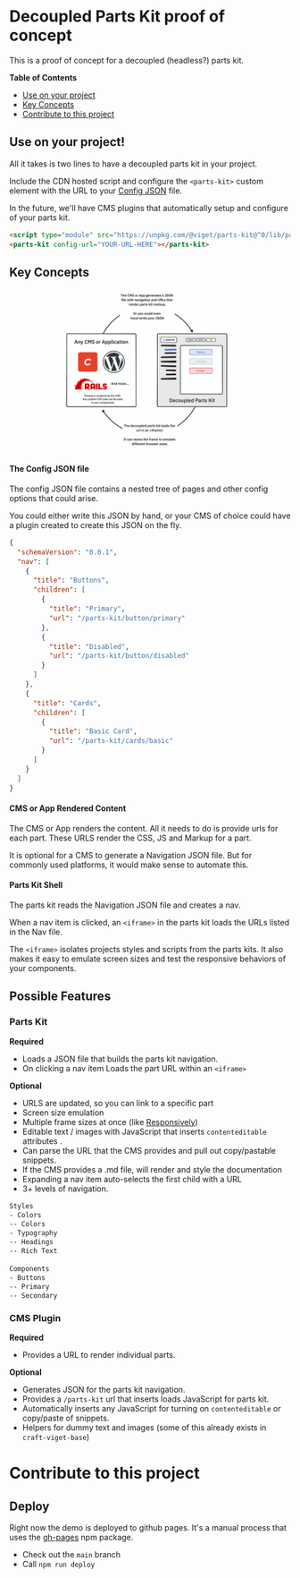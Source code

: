# Decoupled Parts Kit proof of concept

This is a proof of concept for a decoupled (headless?) parts kit.

**Table of Contents**

- [Use on your project](#use-on-your-project)
- [Key Concepts](#key-concepts)
- [Contribute to this project](#contribute-to-this-project)

## Use on your project!

All it takes is two lines to have a decoupled parts kit in your project.

Include the CDN hosted script and configure the `<parts-kit>` custom element with the URL to your [Config JSON](#the-config-json-file) file.

In the future, we'll have CMS plugins that automatically setup and configure of your parts kit.

```html
<script type="module" src="https://unpkg.com/@viget/parts-kit@^0/lib/parts-kit.js"></script>
<parts-kit config-url="YOUR-URL-HERE"></parts-kit>
```

## Key Concepts

![Diagram of decoupled parts kit](docs/hero-image.png)

#### The Config JSON file

The config JSON file contains a nested tree of pages and other config options that could arise.

You could either write this JSON by hand, or your CMS of choice could have a plugin created to create this JSON on the fly.

```json
{
  "schemaVersion": "0.0.1",
  "nav": [
    {
      "title": "Buttons",
      "children": [
        {
          "title": "Primary",
          "url": "/parts-kit/button/primary"
        },
        {
          "title": "Disabled",
          "url": "/parts-kit/button/disabled"
        }
      ]
    },
    {
      "title": "Cards",
      "children": [
        {
          "title": "Basic Card",
          "url": "/parts-kit/cards/basic"
        }
      ]
    }
  ]
}
```

#### CMS or App Rendered Content

The CMS or App renders the content. All it needs to do is provide urls for each part. These URLS render the CSS, JS and Markup for a part.

It is optional for a CMS to generate a Navigation JSON file. But for commonly used platforms, it would make sense to automate this.

#### Parts Kit Shell

The parts kit reads the Navigation JSON file and creates a nav.

When a nav item is clicked, an `<iframe>` in the parts kit loads the URLs listed in the Nav file.

The `<iframe>` isolates projects styles and scripts from the parts kits. It also makes it easy to emulate screen sizes and test the responsive behaviors of your components.

## Possible Features

### Parts Kit

**Required**

- Loads a JSON file that builds the parts kit navigation.
- On clicking a nav item Loads the part URL within an `<iframe>`

**Optional**

- URLS are updated, so you can link to a specific part
- Screen size emulation
- Multiple frame sizes at once (like [Responsively](/Users/joshuapease/Development/_internal/parts-kit/README.md))
- Editable text / images with JavaScript that inserts `contenteditable` attributes .
- Can parse the URL that the CMS provides and pull out copy/pastable snippets.
- If the CMS provides a .md file, will render and style the documentation
- Expanding a nav item auto-selects the first child with a URL
- 3+ levels of navigation.

```
Styles
- Colors
-- Colors
- Typography
-- Headings
-- Rich Text

Components
- Buttons
-- Primary
-- Secondary
```

### CMS Plugin

**Required**

- Provides a URL to render individual parts.

**Optional**

- Generates JSON for the parts kit navigation.
- Provides a `/parts-kit` url that inserts loads JavaScript for parts kit.
- Automatically inserts any JavaScript for turning on `contenteditable` or copy/paste of snippets.
- Helpers for dummy text and images (some of this already exists in `craft-viget-base`)

# Contribute to this project

## Deploy

Right now the demo is deployed to github pages. It's a manual process that uses the [gh-pages](https://github.com/tschaub/gh-pages) npm package.

- Check out the `main` branch
- Call `npm run deploy`
